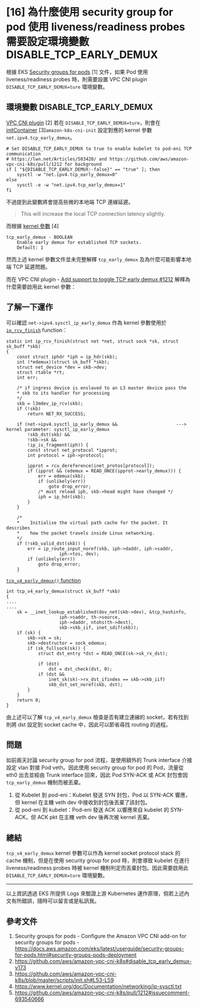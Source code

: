 # [16] 為什麼使用 security group for pod 使用 liveness/readiness probes 需要設定環境變數 DISABLE_TCP_EARLY_DEMUX

根據 EKS [Security groups for pods](https://docs.aws.amazon.com/eks/latest/userguide/security-groups-for-pods.html#security-groups-pods-deployment) [1] 文件，如果 Pod 使用 liveness/readiness probes 時，則需要設置 VPC CNI plugin `DISABLE_TCP_EARLY_DEMUX=ture` 環境變數。

## 環境變數 DISABLE_TCP_EARLY_DEMUX

 [VPC CNI plugin](https://github.com/aws/amazon-vpc-cni-k8s#disable_tcp_early_demux-v173) [2] 若在 `DISABLE_TCP_EARLY_DEMUX=ture`，則會在 [initContainer](https://github.com/aws/amazon-vpc-cni-k8s/blob/master/scripts/init.sh#L53-L59) [3]`amazon-k8s-cni-init` 設定對應的 kernel 參數 `net.ipv4.tcp_early_demux`。

```
# Set DISABLE_TCP_EARLY_DEMUX to true to enable kubelet to pod-eni TCP communication
# https://lwn.net/Articles/503420/ and https://github.com/aws/amazon-vpc-cni-k8s/pull/1212 for background
if [ "${DISABLE_TCP_EARLY_DEMUX:-false}" == "true" ]; then
    sysctl -w "net.ipv4.tcp_early_demux=0"
else
    sysctl -e -w "net.ipv4.tcp_early_demux=1"
fi
```

不過提到此變數將會提高些微的本地端 TCP 連線延遲。
> This will increase the local TCP connection latency slightly.

而根據 [kernel 參數](https://www.kernel.org/doc/Documentation/networking/ip-sysctl.txt) [4]

```
tcp_early_demux - BOOLEAN
    Enable early demux for established TCP sockets.
    Default: 1
```

然而上述 kernel 參數文件並未完整解釋 `tcp_early_demux` 及為什麼可能影響本地端 TCP 延遲問題。

而在 VPC CNI plugin - [Add support to toggle TCP early demux #1212](https://github.com/aws/amazon-vpc-cni-k8s/pull/1212) 解釋為什麼需要啟用此 kernel 參數：

## 了解一下運作

可以確認 `net->ipv4.sysctl_ip_early_demux` 作為 kernel 參數使用於 [`ip_rcv_finish`](https://elixir.bootlin.com/linux/v4.14.181/source/net/ipv4/ip_input.c#L310) function：

```
static int ip_rcv_finish(struct net *net, struct sock *sk, struct sk_buff *skb)
{
    const struct iphdr *iph = ip_hdr(skb);
    int (*edemux)(struct sk_buff *skb);
    struct net_device *dev = skb->dev;
    struct rtable *rt;
    int err;

    /* if ingress device is enslaved to an L3 master device pass the
    * skb to its handler for processing
    */
    skb = l3mdev_ip_rcv(skb);
    if (!skb)
        return NET_RX_SUCCESS;

    if (net->ipv4.sysctl_ip_early_demux &&                      ---> kernel parameter: sysctl_ip_early_demux
        !skb_dst(skb) &&
        !skb->sk &&
        !ip_is_fragment(iph)) {
        const struct net_protocol *ipprot;
        int protocol = iph->protocol;

        ipprot = rcu_dereference(inet_protos[protocol]);
        if (ipprot && (edemux = READ_ONCE(ipprot->early_demux))) {
            err = edemux(skb);
            if (unlikely(err))
                goto drop_error;
            /* must reload iph, skb->head might have changed */
            iph = ip_hdr(skb);
        }
    }

    /*
    *    Initialise the virtual path cache for the packet. It describes
    *    how the packet travels inside Linux networking.
    */
    if (!skb_valid_dst(skb)) {
        err = ip_route_input_noref(skb, iph->daddr, iph->saddr,
                    iph->tos, dev);
        if (unlikely(err))
            goto drop_error;
    }
```

 [`tcp_v4_early_demux()` function](https://elixir.bootlin.com/linux/v4.14.181/source/net/ipv4/tcp_ipv4.c#L1513)

```
int tcp_v4_early_demux(struct sk_buff *skb)
{
....
....
    sk = __inet_lookup_established(dev_net(skb->dev), &tcp_hashinfo,
                    iph->saddr, th->source,
                    iph->daddr, ntohs(th->dest),
                    skb->skb_iif, inet_sdif(skb));
    if (sk) {
        skb->sk = sk;
        skb->destructor = sock_edemux;
        if (sk_fullsock(sk)) {
            struct dst_entry *dst = READ_ONCE(sk->sk_rx_dst);

            if (dst)
                dst = dst_check(dst, 0);
            if (dst &&
                inet_sk(sk)->rx_dst_ifindex == skb->skb_iif)
                skb_dst_set_noref(skb, dst);
        }
    }
    return 0;
}
```

由上述可以了解 `tcp_v4_early_demux` 檢查是否有建立連線的 socket，若有找到則將 dst 設定到 socket cache 中，因此可以節省尋找 routing 的過程。

## 問題

如前兩天討論 security group for pod 流程，是使用額外的 Trunk interface 介接設定 vlan 對接 Pod veth。因此使用 security group for pod 的 Pod，流量從 eth0 出去並經由 Trunk interface 回來，因此 Pod SYN-ACK 或 ACK 封包會因 `tcp_early_demux` 機制而被丟棄。

1. 從 Kubelet 到 pod-eni：Kubelet 發送 SYN 封包，Pod 以 SYN-ACK 響應，但 kernel 在主機 veth dev 中接收到封包後丟棄了該封包。
2. 從 pod-eni 到 kubelet：Pod-eni 發送 ACK 以響應來自 kubelet 的 SYN-ACK，但 ACK pkt 在主機 veth dev 後再次被 kernel 丟棄。

## 總結

`tcp_v4_early_demux` kernel 參數可以作為 kernel socket protocol stack 的 cache 機制，但是在使用 security group for pod 時，則會導致 kubelet 在進行 liveness/readiness probes 時被 kernel 機制判定而丟棄封包。因此需要啟用此 `DISABLE_TCP_EARLY_DEMUX=ture` 環境變數。

---
以上資訊透過 EKS 所提供 Logs 來驗證上游 Kubernetes 運作原理，倘若上述內文有所錯誤，隨時可以留言或是私訊我。

## 參考文件

1. Security groups for pods - Configure the Amazon VPC CNI add-on for security groups for pods - https://docs.aws.amazon.com/eks/latest/userguide/security-groups-for-pods.html#security-groups-pods-deployment
2. https://github.com/aws/amazon-vpc-cni-k8s#disable_tcp_early_demux-v173
3. https://github.com/aws/amazon-vpc-cni-k8s/blob/master/scripts/init.sh#L53-L59
4. https://www.kernel.org/doc/Documentation/networking/ip-sysctl.txt
5. https://github.com/aws/amazon-vpc-cni-k8s/pull/1212#issuecomment-693540666
